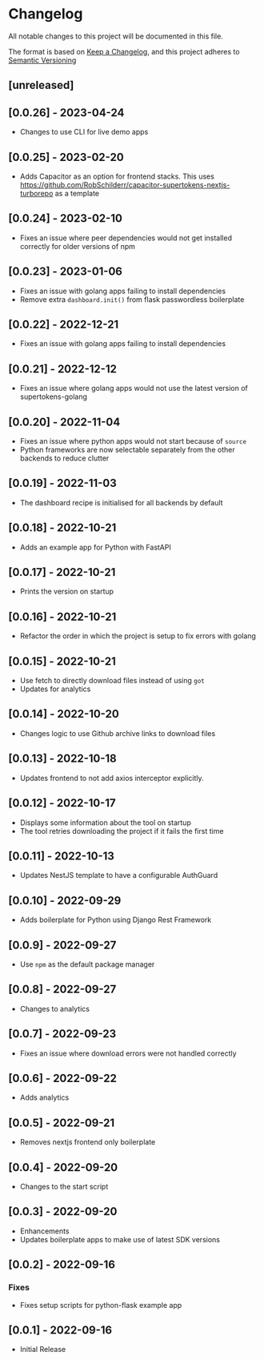# Changelog

All notable changes to this project will be documented in this file.

The format is based on [Keep a Changelog](https://keepachangelog.com/en/1.0.0/),
and this project adheres to [Semantic Versioning](https://semver.org/spec/v2.0.0.html)

## [unreleased]

## [0.0.26] - 2023-04-24

-   Changes to use CLI for live demo apps

## [0.0.25] - 2023-02-20

-   Adds Capacitor as an option for frontend stacks. This uses https://github.com/RobSchilderr/capacitor-supertokens-nextjs-turborepo as a template

## [0.0.24] - 2023-02-10

-   Fixes an issue where peer dependencies would not get installed correctly for older versions of npm

## [0.0.23] - 2023-01-06

-   Fixes an issue with golang apps failing to install dependencies
-   Remove extra `dashboard.init()` from flask passwordless boilerplate

## [0.0.22] - 2022-12-21

-   Fixes an issue with golang apps failing to install dependencies

## [0.0.21] - 2022-12-12

-   Fixes an issue where golang apps would not use the latest version of supertokens-golang

## [0.0.20] - 2022-11-04

-   Fixes an issue where python apps would not start because of `source`
-   Python frameworks are now selectable separately from the other backends to reduce clutter

## [0.0.19] - 2022-11-03

-   The dashboard recipe is initialised for all backends by default

## [0.0.18] - 2022-10-21

-   Adds an example app for Python with FastAPI

## [0.0.17] - 2022-10-21

-   Prints the version on startup

## [0.0.16] - 2022-10-21

-   Refactor the order in which the project is setup to fix errors with golang

## [0.0.15] - 2022-10-21

-   Use fetch to directly download files instead of using `got`
-   Updates for analytics

## [0.0.14] - 2022-10-20

-   Changes logic to use Github archive links to download files

## [0.0.13] - 2022-10-18

-   Updates frontend to not add axios interceptor explicitly.

## [0.0.12] - 2022-10-17

-   Displays some information about the tool on startup
-   The tool retries downloading the project if it fails the first time

## [0.0.11] - 2022-10-13

-   Updates NestJS template to have a configurable AuthGuard

## [0.0.10] - 2022-09-29

-   Adds boilerplate for Python using Django Rest Framework

## [0.0.9] - 2022-09-27

-   Use `npm` as the default package manager

## [0.0.8] - 2022-09-27

-   Changes to analytics

## [0.0.7] - 2022-09-23

-   Fixes an issue where download errors were not handled correctly

## [0.0.6] - 2022-09-22

-   Adds analytics

## [0.0.5] - 2022-09-21

-   Removes nextjs frontend only boilerplate

## [0.0.4] - 2022-09-20

-   Changes to the start script

## [0.0.3] - 2022-09-20

-   Enhancements
-   Updates boilerplate apps to make use of latest SDK versions

## [0.0.2] - 2022-09-16

### Fixes

-   Fixes setup scripts for python-flask example app

## [0.0.1] - 2022-09-16

-   Initial Release
